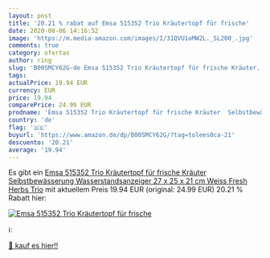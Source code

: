 ```yaml
---
layout: post
title: '20.21 % rabat auf Emsa 515352 Trio Kräutertopf für frische'
date: 2020-08-06 14:16:52
image: 'https://m.media-amazon.com/images/I/31QVU1oMW2L._SL200_.jpg'
comments: true
category: ofertas
author: ring
slug: 'B00SMCY62G-de Emsa 515352 Trio Kräutertopf für frische Kräuter...'
tags: 
actualPrice: 19.94 EUR
currency: EUR
price: 19.94
comparePrice: 24.99 EUR
prodname: 'Emsa 515352 Trio Kräutertopf für frische Kräuter  Selbstbewässerung  Wasserstandsanzeiger  27 x 25 x 21 cm  Weiss  Fresh Herbs Trio'
country: 'de'
flag: '🇩🇪'
buyurl: 'https://www.amazon.de/dp/B00SMCY62G/?tag=tolees0ca-21'
descuento: '20.21'
average: '19.94'
---
```


Es gibt ein [Emsa 515352 Trio Kräutertopf für frische Kräuter  Selbstbewässerung  Wasserstandsanzeiger  27 x 25 x 21 cm  Weiss  Fresh Herbs Trio](https://www.amazon.de/dp/B00SMCY62G/?tag=tolees0ca-21) mit aktuellem Preis 19.94 EUR (original: 24.99 EUR) 20.21 % Rabatt hier:

[![Emsa 515352 Trio Kräutertopf für frische](https://m.media-amazon.com/images/I/31QVU1oMW2L._SL200_.jpg)](https://www.amazon.de/dp/B00SMCY62G/?tag=tolees0ca-21)

ℹ️:


[🛒 kauf es hier!!](https://www.amazon.de/dp/B00SMCY62G/?tag=tolees0ca-21)
